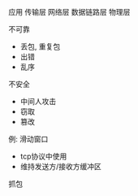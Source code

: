 






应用
传输层
网络层
数据链路层
物理层

不可靠
- 丢包, 重复包
- 出错
- 乱序

不安全
- 中间人攻击
- 窃取
- 篡改

例: 滑动窗口
- tcp协议中使用
- 维持发送方/接收方缓冲区

抓包
